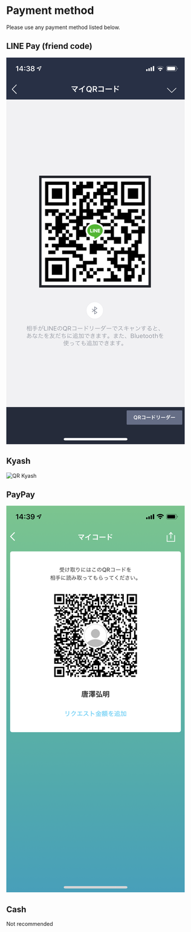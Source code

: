 # Payment method

Please use any payment method listed below.

## LINE Pay (friend code)

![QR LINE](img/qr-line.png)

## Kyash

![QR Kyash](img/qr-kyash.png)

## PayPay

![QR PayPay](img/qr-paypay.png)

## Cash

Not recommended
